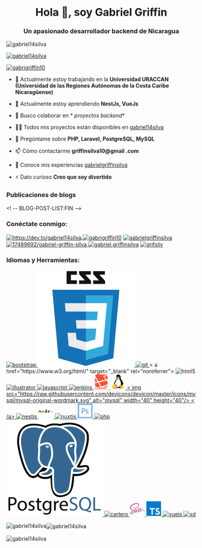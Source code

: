 <h1 align="center">Hola 👋, soy Gabriel Griffin</h1>
<h3 align="center">Un apasionado desarrollador backend de Nicaragua</h3>

<p align="left"> <img src= "https://komarev.com/ghpvc/?username=gabriel14silva&label=Profile%20views&color=0e75b6&style=flat" alt="gabriel14silva" /> </p>

<p align="left"> <a href="https: //github.com/ryo-ma/github-profile-trofeo"><img src="https://github-perfil-trofeo.vercel.app/?username=gabriel14silva" alt="gabriel14silva" /></ a> </p>

<p align="left"> <a href="https://twitter.com/gabrigriffin10" target="blank"><img src="https://img.shields.io/twitter/follow/gabrigriffin10?logo=twitter&style=for-the-badge" alt="gabrigriffin10" /></a> </p>

- 🔭 Actualmente estoy trabajando en la **Universidad URACCAN (Universidad de las Regiones Autónomas de la Costa Caribe Nicaragüense)**

- 🌱 Actualmente estoy aprendiendo **NestJs, VueJs**

- 👯 Busco colaborar en * *proyectos backend**

- 👨‍💻 Todos mis proyectos están disponibles en [gabriel14silva](gabriel14silva)

- 💬 Pregúntame sobre **PHP, Laravel, PostgreSQL, MySQL**

- 📫 Cómo contactarme **griffinsilva10@gmail .com**

- 📄 Conoce mis experiencias [gabrielgriffinsilva](gabrielgriffinsilva)

- ⚡ Dato curioso **Creo que soy divertido**

### Publicaciones de blogs
<!-- BLOG-POST-LIST:START -->
<! -- BLOG-POST-LIST:FIN -->

<h3 align="left">Conéctate conmigo:</h3>
<p align="left">
<a href="https://dev.to/https://dev.to/gabriel14silva" target="blank"><img align="center" src="https://raw.githubusercontent.com/rahuldkjain /github-profile-readme-generator/master/src/images/icons/Social/devto.svg" alt="https://dev.to/gabriel14silva" height="30" width="40" /></ a>
<a href="https://twitter.com/gabrigriffin10" target="blank"><img align="center" src="https://raw.githubusercontent.com/rahuldkjain/github-profile-readme -generator/master/src/images/icons/Social/twitter.svg" alt="gabrigriffin10" height="30" width="40" /></a>
<a href="https://linkedin.com /en/gabrielgriffinsilva" target="en blanco"><img align="center" src="https://raw.githubusercontent.com/rahuldkjain/github-profile-readme-generator/master/src/images/icons/Social/linked-in-alt.svg" alt="gabrielgriffinsilva" height= "30" ancho="40" /></a>
<a href="https://stackoverflow.com/users/17489692/gabriel-griffin-silva" target="blank"><img align="center" src="https://raw.githubusercontent.com/rahuldkjain /github-profile-readme-generator/master/src/images/icons/Social/stack-overflow.svg" alt="17489692/gabriel-griffin-silva" height="30" width="40" /></ a>
<a href="https://fb.com/gabriel.griffinsilva" target="blank"><img align="center" src="https://raw.githubusercontent.com/rahuldkjain/github-profile -readme-generator/master/src/images/icons/Social/facebook.svg" alt="gabriel.griffinsilva" height="30" width="40" /></a>
<a href="https://instagram.com/grifsilv" target="blank"><img align="center" src="https://raw.githubusercontent.com/rahuldkjain/github-profile-readme-generator /master/src/images/icons/Social/instagram.svg" alt="grifsilv" height="30" width="40" /></a>
</p>

<h3 align="left">Idiomas y Herramientas:</h3>
<p align="left"> <a href="https://getbootstrap.com" target="_blank" rel="noreferrer"> <img src="https://raw.githubusercontent.com/devicons/devicon /master/icons/bootstrap/bootstrap-plain-wordmark.svg" alt="bootstrap" width="40" height="40"/> </a> <a href="https://www.w3schools.com /css/" target="_blank" rel="noreferrer"> <img src="https://raw.githubusercontent.com/devicons/devicon/master/icons/css3/css3-original-wordmark.svg" alt= "css3" ancho="40" altura="40"/> </a> <a href="https://git-scm.com/" target="_blank" rel="noreferrer"> <img src="https://www.vectorlogo.zone/logos/git-scm/git-scm-icon.svg" alt="git" width="40" height="40"/> </a> < a href="https://www.w3.org/html/" target="_blank" rel="noreferrer"> <img src="https://raw.githubusercontent.com/devicons/devicon/master/icons /html5/html5-original-wordmark.svg" alt="html5" width="40" height="40"/> </a> <a href="https://www.adobe.com/in/products /illustrator.html" target="_blank" rel="noreferrer"> <img src="https://www.vectorlogo.zone/logos/adobe_illustrator/adobe_illustrator-icon.svg" alt="illustrator" width="40 " altura="40"/> </a> <a href="https://developer.mozilla.org/en-US/docs/Web/JavaScript" target="_blank" rel="noreferrer"> <img src="https://raw. githubusercontent.com/devicons/devicon/master/icons/javascript/javascript-original.svg" alt="javascript" width="40" height="40"/> </a> <a href="https:// www.jenkins.io" target="_blank" rel="noreferrer"> <img src="https://www.vectorlogo.zone/logos/jenkins/jenkins-icon.svg" alt="jenkins" width=" 40" height="40"/> </a> <a href="https://laravel.com/" target="_blank" rel="noreferrer"> <img src="https://raw.githubusercontent.com/devicons/devicon/master/icons/laravel/laravel-plain-wordmark.svg" alt="laravel" width="40" height="40"/> </a> <a href="https: //www.linux.org/" target="_blank" rel="noreferrer"> <img src="https://raw.githubusercontent.com/devicons/devicon/master/icons/linux/linux-original.svg " alt="linux" width="40" height="40"/> </a> <a href="https://www.mysql.com/" target="_blank" rel="noreferrer"> < img src="https://raw.githubusercontent.com/devicons/devicon/master/icons/mysql/mysql-original-wordmark.svg" alt="mysql" width="40" height="40"/> < /a><a href="https://nestjs.com/" target="_blank" rel="noreferrer"> <img src="https://raw.githubusercontent.com/devicons/devicon/master/icons/nestjs/ nestjs-plain.svg" alt="nestjs" width="40" height="40"/> </a> <a href="https://nodejs.org" target="_blank" rel="noreferrer" > <img src="https://raw.githubusercontent.com/devicons/devicon/master/icons/nodejs/nodejs-original-wordmark.svg" alt="nodejs" width="40" height="40"/ > </a> <a href="https://nuxtjs.org/" target="_blank" rel="noreferrer"> <img src="https://www.vectorlogo.zone/logos/nuxtjs/nuxtjs-icon.svg" alt="nuxtjs" width="40" height="40"/> </a> <a href="https://www.photoshop.com/en" target="_blank" rel="noreferrer"> <img src="https://raw.githubusercontent.com/devicons/devicon/master/icons/photoshop/photoshop-line.svg" alt="photoshop" width=" 40" height="40"/> </a> <a href="https://www.php.net" target="_blank" rel="noreferrer"> <img src="https://raw. githubusercontent.com/devicons/devicon/master/icons/php/php-original.svg" alt="php" ancho="40" altura="40"/> </a> <a href="https:// www.postgresql.org" target="_blank" rel="noreferrer"> <img src="https://raw.githubusercontent.com/devicons/devicon/master/icons/postgresql/postgresql-original-wordmark.svg" alt="postgresql " ancho="40" altura="40"/> </a> <a href="https://postman.com" target="_blank" rel="noreferrer"> <img src="https:// www.vectorlogo.zone/logos/getpostman/getpostman-icon.svg" alt="cartero" width="40" height="40"/> </a> <a href="https://sass-lang. com" target="_blank" rel="noreferrer"> <img src="https://raw.githubusercontent.com/devicons/devicon/master/icons/sass/sass-original.svg"alt="sass" width="40" height="40"/> </a> <a href="https://www.typescriptlang.org/" target="_blank" rel="noreferrer"> <img src="https://raw.githubusercontent.com/devicons/devicon/master/icons/typescript/typescript-original.svg" alt="typescript" width="40" height="40"/> </a> <a href="https://vuejs.org/" target="_blank" rel="noreferrer"> <img src="https://raw.githubusercontent.com/devicons/devicon/master/icons/vuejs/ vuejs-original-wordmark.svg" alt="vuejs" width="40" height="40"/> </a> <a href="https://www.adobe.com/products/xd.html" target="_blank" rel="noreferrer"> <img src="https://cdn.worldvectorlogo.com/logos/adobe-xd.svg" alt="xd" width="40" height="40 "/> </a> </p>

<p><img align="left" src="https://github-readme-stats.vercel.app/api/top-langs?username=gabriel14silva&show_icons=true&locale=en&layout=compact" alt="gabriel14silva" /> </p>

<p> <img align="center" src="https://github-readme-stats.vercel.app/api?username=gabriel14silva&show_icons=true&locale=en" alt="gabriel14silva" /> </p>

<p><img align="center" src="https://github-readme-streak-stats.herokuapp.com/?user=gabriel14silva&" alt="gabriel14silva" /></p>
